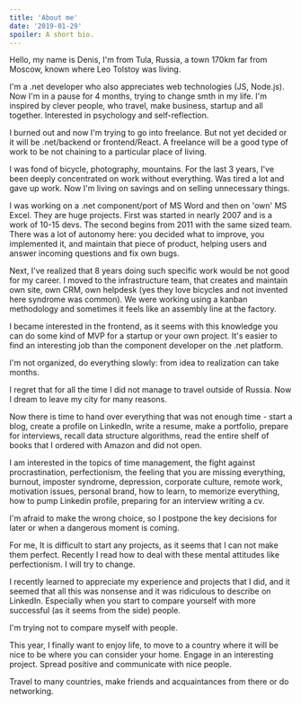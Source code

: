 ```yaml
---
title: 'About me'
date: '2019-01-29'
spoiler: A short bio.
---
```


Hello, my name is Denis, I'm from Tula, Russia, a town 170km 
far from Moscow, known where Leo Tolstoy was living. 

I'm a .net developer who also appreciates web technologies (JS, Node.js). 
Now I'm in a pause for 4 months, trying to change smth in my life. 
I'm inspired by clever people, who travel, make business, startup 
and all together. Interested in psychology and self-reflection.

I burned out and now I'm trying to go into freelance. 
But not yet decided or it will be .net/backend or frontend/React. A freelance will be a good type of work to be not chaining to 
a particular place of living.

I was fond of bicycle, photography, mountains. For the last 3 years, I've been deeply concentrated on work without everything. Was tired a lot and gave up work. Now I'm living 
on savings and on selling unnecessary things.

I was working on a .net component/port of MS Word and then on 'own' MS Excel. They are huge projects. First was started in nearly 2007 and is a work of 10-15 devs. The second begins from 2011 with the same sized team. There was a lot of 
autonomy here: you decided what to improve, you implemented 
it, and maintain that piece of product, helping users and answer 
incoming questions and fix own bugs.

Next, I've realized that 8 years doing such specific work 
would be not good for my career. I moved to the infrastructure 
team, that creates and maintain own site, own CRM, own helpdesk 
(yes they love bicycles and not invented here syndrome was common).
We were working using a kanban methodology and sometimes 
it feels like an assembly line at the factory.

I became interested in the frontend, as it seems with this knowledge you can do some kind of MVP for a startup or your own project. It's easier to find an interesting job than the component developer on the .net platform.

I'm not organized, do everything slowly: from idea 
to realization can take months.

I regret that for all the time I did not manage to travel outside of Russia. Now I dream to leave my 
city for many reasons.

Now there is time to hand over everything that 
was not enough time - start a blog, create a profile on LinkedIn, 
write a resume, make a portfolio, prepare for interviews, recall
data structure algorithms, read the entire shelf of books that 
I ordered with Amazon and did not open.

I am interested in the topics of time management,
the fight against procrastination, perfectionism, the feeling 
that you are missing everything, burnout, imposter syndrome, 
depression, corporate culture, remote work, motivation issues, 
personal brand, how to learn, to memorize everything, how 
to pump Linkedin profile, preparing for an interview writing a cv.

I'm afraid to make the wrong choice, so I postpone 
the key decisions for later or when a dangerous moment is coming.

For me, It is difficult to start any projects, as it seems that I can not make them perfect. Recently I read how to deal with these mental attitudes like perfectionism. I will try to change.

I recently learned to appreciate my experience and 
projects that I did, and it seemed that all this was nonsense and 
it was ridiculous to describe on LinkedIn. Especially when you 
start to compare yourself with more successful (as it seems 
from the side) people.

I'm trying not to compare myself with people.

This year, I finally want to enjoy life, to move to a 
country where it will be nice to be where you can consider your home. Engage in an interesting project. 
Spread positive and communicate with nice people.

Travel to many countries, make friends and acquaintances from there or do networking.

<!-- **Previous in this series: [Preparing for a Tech Talk, Part 2: What, Why, and How](/preparing-for-tech-talk-part-2-what-why-and-how/)**. -->
